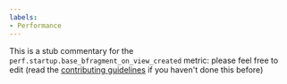```yaml
---
labels:
- Performance
---
```

This is a stub commentary for the `perf.startup.base_bfragment_on_view_created` metric: please feel free to edit (read the
[contributing guidelines](https://github.com/mozilla/glean-annotations/blob/main/CONTRIBUTING.md)
if you haven't done this before)
